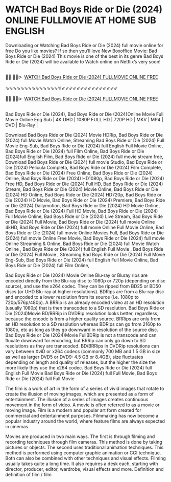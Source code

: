 WATCH Bad Boys Ride or Die (2024) ONLINE FULLMOVIE AT HOME SUB ENGLISH
=
Downloading or Watching Bad Boys Ride or Die (2024) full movie online for free Do you like movies? If so then you’ll love New Boxoffice Movie: Bad Boys Ride or Die (2024) This movie is one of the best in its genre Bad Boys Ride or Die (2024) will be available to Watch online on Netflix’s very soon!

<div><br /></div><div>🔴🔴 🔴🔴ᐅ&nbsp;&nbsp;<a href="https://t.co/vqwavIDVfd">WATCH Bad Boys Ride or Die (2024) FULLMOVIE ONLINE FREE</a></div><div><br /></div><div><div>⇘⇘⇘⇘⇘⇘⇘⇘⇘⇘⇘⇘⇘⇘↯⇙⇙⇙⇙⇙⇙⇙⇙⇙⇙⇙⇙⇙⇙⇙</div></div><div><br /></div><div><div><div><div>🔴🔴 🔴🔴ᐅ&nbsp;&nbsp;<a href="https://t.co/uFXmLd7pM6">WATCH Bad Boys Ride or Die (2024) FULLMOVIE ONLINE FREE</a></div><div><br /></div></div></div></div>

Bad Boys Ride or Die (2024), Bad Boys Ride or Die (2024)Online Movie Full Movie Online Eng Sub
| 4K UHD | 1080P FULL HD | 720P HD | MKV | MP4 | DVD | Blu-Ray |

Download Bad Boys Ride or Die (2024) Movie HDRip,
Bad Boys Ride or Die (2024) full Movie Watch Online,
Streaming Bad Boys Ride or Die (2024) Full Movie Eng-Sub,
Bad Boys Ride or Die (2024) full English Full Movie Online,
Bad Boys Ride or Die (2024) full Film Online,
Bad Boys Ride or Die (2024)full English Film,
Bad Boys Ride or Die (2024) full movie stream free,
Download Bad Boys Ride or Die (2024) full movie Studio,
Bad Boys Ride or Die (2024) Pelicula Completa,
Bad Boys Ride or Die (2024) Film Complete,
Bad Boys Ride or Die (2024) Free Online,
Bad Boys Ride or Die (2024) Online,
Bad Boys Ride or Die (2024) HD1080p,
Bad Boys Ride or Die (2024) Free HD,
Bad Boys Ride or Die (2024) Full HD,
Bad Boys Ride or Die (2024) Stream,
Bad Boys Ride or Die (2024) Movie Online,
Bad Boys Ride or Die (2024) HD Online,
Bad Boys Ride or Die (2024) HD720p,
Bad Boys Ride or Die (2024) HD Movie,
Bad Boys Ride or Die (2024) Premiere,
Bad Boys Ride or Die (2024) Dailymotion,
Bad Boys Ride or Die (2024) HD Movie Online,
Bad Boys Ride or Die (2024) Full HD Movie,
Bad Boys Ride or Die (2024) Full Movie Online,
Bad Boys Ride or Die (2024) Live Stream,
Bad Boys Ride or Die (2024) Full Movie,
Bad Boys Ride or Die (2024) full movie Online 4kHD,
Bad Boys Ride or Die (2024) full movie Online Full Movie Online,
Bad Boys Ride or Die (2024) full movie Online Movies Full,
Bad Boys Ride or Die (2024) full movie Online Free Movie,
Bad Boys Ride or Die (2024) full movie Online Streaming & Online,
Bad Boys Ride or Die (2024) full Movie Watch Online ,
Bad Boys Ride or Die (2024) full English Full Movie ,
Bad Boys Ride or Die (2024) Full Movie ,
Streaming Bad Boys Ride or Die (2024) Full Movie Eng-Sub,
Bad Boys Ride or Die (2024) full English Full Movie Online,
Bad Boys Ride or Die (2024) full Film Online,


Bad Boys Ride or Die (2024) Movie Online Blu-ray or Bluray rips are encoded directly from the Blu-ray disc to 1080p or 720p (depending on disc source), and use the x264 codec. They can be ripped from BD25 or BD50 discs (or UHD Blu-ray at higher resolutions). BDRips are from a Blu-ray disc and encoded to a lower resolution from its source (i.e. 1080p to 720p/576p/480p). A BRRip is an already encoded video at an HD resolution (usually 1080p) that is then transcoded to a SD resolution. Bad Boys Ride or Die (2024)Movie BD/BRRip in DVDRip resolution looks better, regardless, because the encode is from a higher quality source. BRRips are only from an HD resolution to a SD resolution whereas BDRips can go from 2160p to 1080p, etc as long as they go downward in resolution of the source disc. Bad Boys Ride or Die (2024)Movie FullBDRip is not a transcode and can fluxate downward for encoding, but BRRip can only go down to SD resolutions as they are transcoded. BD/BRRips in DVDRip resolutions can vary between XviD or x264 codecs (commonly 700 MB and 1.5 GB in size as well as larger DVD5 or DVD9: 4.5 GB or 8.4GB), size fluctuates depending on length and quality of releases, but the higher the size the more likely they use the x264 codec. 
Bad Boys Ride or Die (2024) full English Full Movie Bad Boys Ride or Die (2024) full Full Movie, Bad Boys Ride or Die (2024) full Full Movie 

The film is a work of art in the form of a series of vivid images that rotate to create the illusion of moving images, which are presented as a form of entertainment. The illusion of a series of images creates continuous movement in the form of video. A movie is often referred to as a movie or moving image. Film is a modern and popular art form created for commercial and entertainment purposes. Filmmaking has now become a popular industry around the world, where feature films are always expected in cinemas.

Movies are produced in two main ways. The first is through filming and recording techniques through film cameras. This method is done by taking pictures or objects. The second uses traditional animation techniques. This method is performed using computer graphic animation or CGI technique. Both can also be combined with other techniques and visual effects. Filming usually takes quite a long time. It also requires a desk each, starting with director, producer, editor, wardrobe, visual effects and more. Definition and definition of film / film
